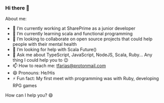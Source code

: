 ### Hi there 👋

About me:
- 🔭 I’m currently working at SharePrime as a junior developer
- 🌱 I’m currently learning scala and functional programming
- 👯 I’m looking to collaborate on open source projects that could help people with their mental health
- 🤔 I’m looking for help with Scala Future()
- 💬 Ask me about TypeScript, JavaScript, NodeJS, Scala, Ruby... Any thing I could help you to 😉
- 📫 How to reach me: tfarias@protonmail.com
- 😄 Pronouns: He/His
- ⚡ Fun fact: My first meet with programming was with Ruby, developing RPG games

How can I help you? 😄
